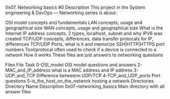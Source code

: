 0x07. Networking basics #0
Description
This project in the System engineering & DevOps ― Networking series is about:

OSI model concepts and fundamentals
LAN concepts, usage and geographical size
WAN concepts, usage and geographical size
What is the Internet
IP address concepts, 2 types, localhost, subnet and why IPV6 was created
TCP/UDP concepts, differences, data transfer protocals for IP, differences
TCP/UDP Ports, what is it and memorize SSH|HTTP|HTTPS port numbers
Tool/protocal often used to check if a device is connected to a network
How it works
These files are just answers to networking questions

Files
File	Task
0-OSI_model	OSI model questions and answers
2-MAC_and_IP_address	what is a MAC address and IP address
3-UDP_and_TCP	Difference betweenn UDP/TCP
4-TCP_and_UDP_ports	Port questions
5-is_the_host_on_the_network	hosting a network
Directories
Directory Name	Description
0x07-networking_basics	Main directory with all answer files
